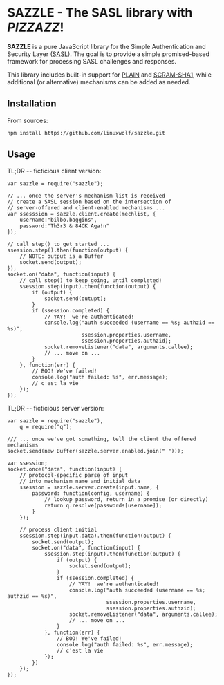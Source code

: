 # SAZZLE - The SASL library with *PIZZAZZ*! #

**SAZZLE** is a pure JavaScript library for the Simple Authentication and Security Layer ([SASL](http://tools.ietf.org/html/rfc4422)). The goal is to provide a simple promised-based framework  for processing SASL challenges and responses.

This library includes built-in support for [PLAIN](https://tools.ietf.org/html/rfc4616) and [SCRAM-SHA1](http://tools.ietf.org/html/rfc5802), while additional (or alternative) mechanisms can be added as needed.

## Installation ##

From sources:

    npm install https://github.com/linuxwolf/sazzle.git

## Usage ##

TL;DR -- ficticious client version:

    var sazzle = require("sazzle");

    // ... once the server's mechanism list is received
    // create a SASL session based on the intersection of
    // server-offered and client-enabled mechanisms ...
    var ssesssion = sazzle.client.create(mechlist, {
        username:"bilbo.baggins",
        password:"Th3r3 & 84CK Aga!n"
    });

    // call step() to get started ...
    ssession.step().then(function(output) {
        // NOTE: output is a Buffer
        socket.send(output);
    });
    socket.on("data", function(input) {
        // call step() to keep going, until completed!
        ssession.step(input).then(function(output) {
            if (output) {
                socket.send(outupt);
            }
            if (ssession.completed) {
                // YAY!  we're authenticated!
                console.log("auth succeeded (username == %s; authzid == %s)",
                            ssession.properties.username,
                            ssession.properties.authzid);
                socket.removeListener("data", arguments.callee);
                // ... move on ...
            }
        }, function(err) {
            // BOO! We've failed!
            console.log("auth failed: %s", err.message);
            // c'est la vie
        });
    });

TL;DR -- ficticious server version:

    var sazzle = require("sazzle"),
        q = require("q");

    /// ... once we've got something, tell the client the offered mechanisms
    socket.send(new Buffer(sazzle.server.enabled.join(" ")));

    var ssession;
    socket.once("data", function(input) {
        // protocol-specific parse of input
        // into mechanism name and initial data
        ssession = sazzle.server.create(input.name, {
            password: function(config, username) {
                // lookup password, return in a promise (or directly)
                return q.resolve(passwords[username]);
            }
        });

        // process client initial
        ssession.step(input.data).then(function(output) {
            socket.send(output);
            socket.on("data", function(input) {
                ssession.step(input).then(function(output) {
                    if (output) {
                        socket.send(output);
                    }
                    if (ssession.completed) {
                        // YAY!  we're authenticated!
                        console.log("auth succeeded (username == %s; authzid == %s)",
                                    ssession.properties.username,
                                    ssession.properties.authzid);
                        socket.removeListener("data", arguments.callee);
                        // ... move on ...
                    }
                }, function(err) {
                    // BOO! We've failed!
                    console.log("auth failed: %s", err.message);
                    // c'est la vie
                });
            })
        });
    });
